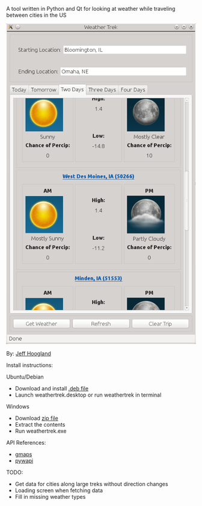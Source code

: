 A tool written in Python and Qt for looking at weather while traveling between cities in the US

![alt text](https://raw.githubusercontent.com/JeffHoogland/weathertrek/master/screenshots/weathertrek-main.png "Weather Trek")

By: [Jeff Hoogland](http://www.jeffhoogland.com/)

Install instructions:

Ubuntu/Debian
  - Download and install [.deb file](https://github.com/JeffHoogland/weathertrek/blob/master/Compiled-Packages/weathertrek.deb?raw=true)
  - Launch weathertrek.desktop or run weathertrek in terminal

Windows
  - Download [zip file](https://github.com/JeffHoogland/weathertrek/blob/master/Compiled-Packages/windows.zip?raw=true)
  - Extract the contents
  - Run weathertrek.exe

API References:
- [gmaps](https://github.com/swistakm/python-gmaps)
- [pywapi](https://code.google.com/p/python-weather-api/)

TODO:
- Get data for cities along large treks without direction changes
- Loading screen when fetching data
- Fill in missing weather types

